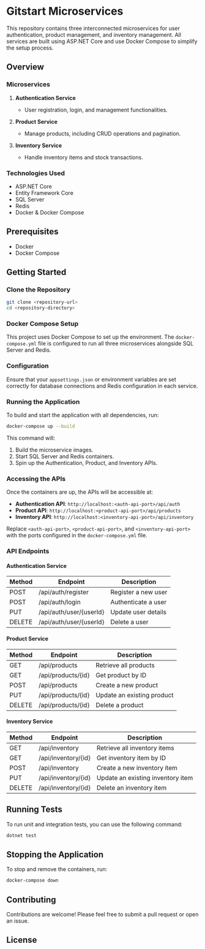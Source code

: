 # Gitstart Microservices 

This repository contains three interconnected microservices for user authentication, product management, and inventory management. All services are built using ASP.NET Core and use Docker Compose to simplify the setup process.

## Overview

### Microservices

1. **Authentication Service**
   - User registration, login, and management functionalities.

2. **Product Service**
   - Manage products, including CRUD operations and pagination.

3. **Inventory Service**
   - Handle inventory items and stock transactions.

### Technologies Used

- ASP.NET Core
- Entity Framework Core
- SQL Server
- Redis
- Docker & Docker Compose

## Prerequisites

- Docker
- Docker Compose

## Getting Started

### Clone the Repository

```bash
git clone <repository-url>
cd <repository-directory>
```

### Docker Compose Setup

This project uses Docker Compose to set up the environment. The `docker-compose.yml` file is configured to run all three microservices alongside SQL Server and Redis.

### Configuration

Ensure that your `appsettings.json` or environment variables are set correctly for database connections and Redis configuration in each service.

### Running the Application

To build and start the application with all dependencies, run:

```bash
docker-compose up --build
```

This command will:

1. Build the microservice images.
2. Start SQL Server and Redis containers.
3. Spin up the Authentication, Product, and Inventory APIs.

### Accessing the APIs

Once the containers are up, the APIs will be accessible at:

- **Authentication API**: `http://localhost:<auth-api-port>/api/auth`
- **Product API**: `http://localhost:<product-api-port>/api/products`
- **Inventory API**: `http://localhost:<inventory-api-port>/api/inventory`

Replace `<auth-api-port>`, `<product-api-port>`, and `<inventory-api-port>` with the ports configured in the `docker-compose.yml` file.

### API Endpoints

#### Authentication Service

| Method | Endpoint                   | Description                     |
|--------|----------------------------|---------------------------------|
| POST   | /api/auth/register         | Register a new user            |
| POST   | /api/auth/login            | Authenticate a user             |
| PUT    | /api/auth/user/{userId}   | Update user details             |
| DELETE | /api/auth/user/{userId}   | Delete a user                   |

#### Product Service

| Method | Endpoint                   | Description                     |
|--------|----------------------------|---------------------------------|
| GET    | /api/products              | Retrieve all products           |
| GET    | /api/products/{id}         | Get product by ID               |
| POST   | /api/products              | Create a new product            |
| PUT    | /api/products/{id}         | Update an existing product      |
| DELETE | /api/products/{id}         | Delete a product                |

#### Inventory Service

| Method | Endpoint                   | Description                     |
|--------|----------------------------|---------------------------------|
| GET    | /api/inventory             | Retrieve all inventory items    |
| GET    | /api/inventory/{id}        | Get inventory item by ID        |
| POST   | /api/inventory             | Create a new inventory item     |
| PUT    | /api/inventory/{id}        | Update an existing inventory item|
| DELETE | /api/inventory/{id}        | Delete an inventory item        |

## Running Tests

To run unit and integration tests, you can use the following command:

```bash
dotnet test
```

## Stopping the Application

To stop and remove the containers, run:

```bash
docker-compose down
```

## Contributing

Contributions are welcome! Please feel free to submit a pull request or open an issue.

## License